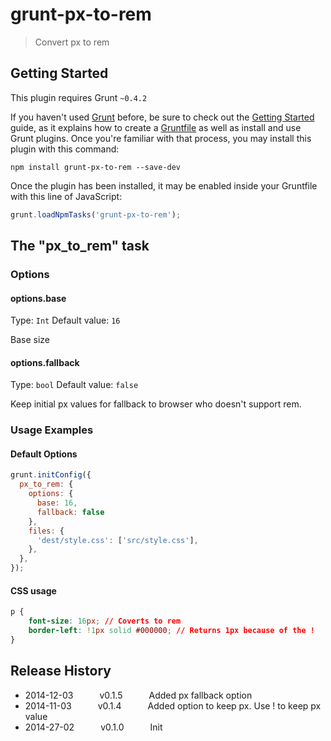 # grunt-px-to-rem

> Convert px to rem

## Getting Started
This plugin requires Grunt `~0.4.2`

If you haven't used [Grunt](http://gruntjs.com/) before, be sure to check out the [Getting Started](http://gruntjs.com/getting-started) guide, as it explains how to create a [Gruntfile](http://gruntjs.com/sample-gruntfile) as well as install and use Grunt plugins. Once you're familiar with that process, you may install this plugin with this command:

```shell
npm install grunt-px-to-rem --save-dev
```

Once the plugin has been installed, it may be enabled inside your Gruntfile with this line of JavaScript:

```js
grunt.loadNpmTasks('grunt-px-to-rem');
```

## The "px_to_rem" task

### Options

#### options.base
Type: `Int`
Default value: `16`

Base size

#### options.fallback
Type: `bool`
Default value: `false`

Keep initial px values for fallback to browser who doesn't support rem.

### Usage Examples

#### Default Options

```js
grunt.initConfig({
  px_to_rem: {
    options: {
      base: 16,
      fallback: false
    },
    files: {
      'dest/style.css': ['src/style.css'],
    },
  },
});
```

#### CSS usage

```css
p {
	font-size: 16px; // Coverts to rem
	border-left: !1px solid #000000; // Returns 1px because of the !
}
```

## Release History
 * 2014-12-03   v0.1.5   Added px fallback option
 * 2014-11-03   v0.1.4   Added option to keep px. Use ! to keep px value
 * 2014-27-02   v0.1.0   Init
